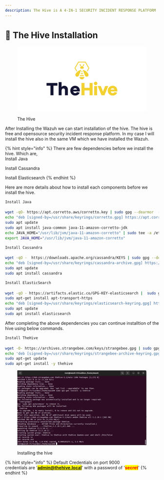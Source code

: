 ```yaml
---
description: The Hive is A 4-IN-1 SECURITY INCIDENT RESPONSE PLATFORM
---
```


# 🐝 The Hive Installation



<figure><img src=".gitbook/assets/image (39).png" alt=""><figcaption><p>The Hive</p></figcaption></figure>

After Installing the Wazuh we can start installation of the hive. The hive is free and opensource security incident response platform. In my case I will install the hive also in the same VM which we have installed the Wazuh.

{% hint style="info" %}
There are few dependencies before we install the hive. Which are,\
Install Java

Install Cassandra

Install Elasticsearch
{% endhint %}

Here are more details about how to install each components before we install the hive.

```bash
Install Java

wget -qO- https://apt.corretto.aws/corretto.key | sudo gpg --dearmor  -o /usr/share/keyrings/corretto.gpg
echo "deb [signed-by=/usr/share/keyrings/corretto.gpg] https://apt.corretto.aws stable main" |  sudo tee -a /etc/apt/sources.list.d/corretto.sources.list
sudo apt update
sudo apt install java-common java-11-amazon-corretto-jdk
echo JAVA_HOME="/usr/lib/jvm/java-11-amazon-corretto" | sudo tee -a /etc/environment 
export JAVA_HOME="/usr/lib/jvm/java-11-amazon-corretto"
```

```bash
Install Cassandra

wget -qO -  https://downloads.apache.org/cassandra/KEYS | sudo gpg --dearmor  -o /usr/share/keyrings/cassandra-archive.gpg
echo "deb [signed-by=/usr/share/keyrings/cassandra-archive.gpg] https://debian.cassandra.apache.org 40x main" |  sudo tee -a /etc/apt/sources.list.d/cassandra.sources.list
sudo apt update
sudo apt install cassandra
```

```bash
Install ElasticSearch

wget -qO - https://artifacts.elastic.co/GPG-KEY-elasticsearch |  sudo gpg --dearmor -o /usr/share/keyrings/elasticsearch-keyring.gpg
sudo apt-get install apt-transport-https
echo "deb [signed-by=/usr/share/keyrings/elasticsearch-keyring.gpg] https://artifacts.elastic.co/packages/7.x/apt stable main" |  sudo tee /etc/apt/sources.list.d/elastic-7.x.list
sudo apt update
sudo apt install elasticsearch
```



After completing the above dependencies you can continue installtion of the hive using below commands.

```bash
Install TheHive

wget -O- https://archives.strangebee.com/keys/strangebee.gpg | sudo gpg --dearmor -o /usr/share/keyrings/strangebee-archive-keyring.gpg
echo 'deb [signed-by=/usr/share/keyrings/strangebee-archive-keyring.gpg] https://deb.strangebee.com thehive-5.2 main' | sudo tee -a /etc/apt/sources.list.d/strangebee.list
sudo apt-get update
sudo apt-get install -y thehive
```

<figure><img src=".gitbook/assets/image (40).png" alt="" width="563"><figcaption><p>Installing the hive</p></figcaption></figure>

{% hint style="info" %}
Default Credentials on port 9000 \
credentials are '<mark style="color:red;">**admin@thehive.local**</mark>' with a password of '<mark style="color:red;">**secret**</mark>'
{% endhint %}
